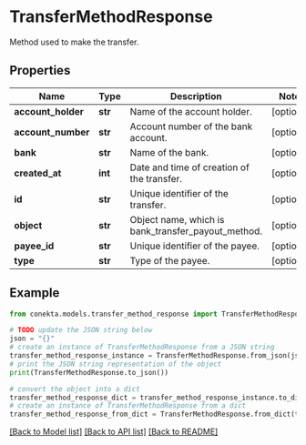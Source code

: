 # TransferMethodResponse

Method used to make the transfer.

## Properties

Name | Type | Description | Notes
------------ | ------------- | ------------- | -------------
**account_holder** | **str** | Name of the account holder. | [optional] 
**account_number** | **str** | Account number of the bank account. | [optional] 
**bank** | **str** | Name of the bank. | [optional] 
**created_at** | **int** | Date and time of creation of the transfer. | [optional] 
**id** | **str** | Unique identifier of the transfer. | [optional] 
**object** | **str** | Object name, which is bank_transfer_payout_method. | [optional] 
**payee_id** | **str** | Unique identifier of the payee. | [optional] 
**type** | **str** | Type of the payee. | [optional] 

## Example

```python
from conekta.models.transfer_method_response import TransferMethodResponse

# TODO update the JSON string below
json = "{}"
# create an instance of TransferMethodResponse from a JSON string
transfer_method_response_instance = TransferMethodResponse.from_json(json)
# print the JSON string representation of the object
print(TransferMethodResponse.to_json())

# convert the object into a dict
transfer_method_response_dict = transfer_method_response_instance.to_dict()
# create an instance of TransferMethodResponse from a dict
transfer_method_response_from_dict = TransferMethodResponse.from_dict(transfer_method_response_dict)
```
[[Back to Model list]](../README.md#documentation-for-models) [[Back to API list]](../README.md#documentation-for-api-endpoints) [[Back to README]](../README.md)


